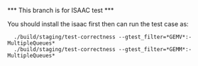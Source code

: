 *** This branch is for ISAAC test ***

You should install the isaac first then can run the test case as:

```
  ./build/staging/test-correctness --gtest_filter=*GEMV*:-MultipleQueues*
  ./build/staging/test-correctness --gtest_filter=*GEMM*:-MultipleQueues*
```

